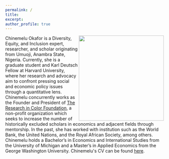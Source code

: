 ```yaml
---
permalink: /
title:
excerpt:
author_profile: true 
---
```

<img align="right" width="270" height="270" src="https://politics.princeton.edu/sites/default/files/styles/square/public/images/chine_headshot_new.jpg?h=97d761eb&itok=qMU0oj2J">


Chinemelu Okafor is a Diversity, Equity, and Inclusion expert, researcher, and scholar originating from Umuoji, Anambra State, Nigeria. Currently, she is a graduate student and Karl Deutsch Fellow at Harvard University, where her research and advocacy aim to confront pressing social and economic policy issues through a quantitative lens. Chinemelu concurrently works as the Founder and President of [The Research in Color Foundation](https://www.researchincolor.org), a non-profit organization which seeks to increase the number of historically excluded scholars in economics and adjacent fields through mentorship. In the past, she has worked with institution such as the World Bank, the United Nations, and the Royal African Society, among others. Chinemelu holds a Bachelor’s in Economics and International Studies from the University of Michigan and a Master’s in Applied Economics from the George Washington University. Chinemelu's CV can be found [here](https://chinemeluokafor.github.io/CV/).
